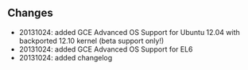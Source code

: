 Changes
-------
 * 20131024: added GCE Advanced OS Support for Ubuntu 12.04 with backported 12.10 kernel (beta support only!)
 * 20131024: added GCE Advanced OS Support for EL6
 * 20131024: added changelog